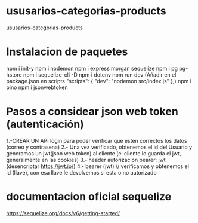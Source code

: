 # ususarios-categorias-products
 ususarios-categorias-products

 # Instalacion de paquetes

 npm i init-y
 npm i nodemon
npm i  express morgan sequelize
npm i pg pg-hstore
npm i sequelize-cli -D
npm i dotenv
npm run dev (Añadir en el package.json en scripts  "scripts": {
    "dev": "nodemon src/index.js"
  },)
npm i pino
npm i jsonwebtoken

# Pasos a considear json web token (autenticación)

1.-CREAR UN API login para poder verificar que esten correctos los datos (correo y contrasena)
2.- Una vez verificado, obtenemos el id del Usuario y generamos un jwt(json web token) al cliente  (el cliente lo guarda el jwt, generalmente en las cookies)
3.- header autorizacion bearer: jwt (desencriptar  https://jwt.io/)
4.- bearer (jwt) // verificamos y obtenemos el id (llave), con esa llave le devolvemos si esta o no autorizado

# documentacion oficial sequelize

https://sequelize.org/docs/v6/getting-started/